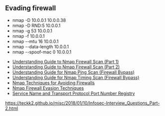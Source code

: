 ## Evading firewall
* nmap -D 10.0.0.1 10.0.0.38
* nmap -D RND:5 10.0.0.1
* nmap -g 53 10.0.0.1
* nmap -f 10.0.0.1
* nmap --mtu 16 10.0.0.1
* nmap --data-length 10.0.0.1
* nmap --spoof-mac 0 10.0.0.1


- [Understanding Guide to Nmap Firewall Scan (Part 1)](https://www.hackingarticles.in/understanding-guide-nmap-firewall-scan-part-1/)
- [Understanding Guide to Nmap Firewall Scan (Part 2)](https://www.hackingarticles.in/understanding-guide-nmap-firewall-scan-part-2/)
- [Understanding Guide for Nmap Ping Scan (Firewall Bypass)](https://www.hackingarticles.in/understanding-guide-nmap-ping-scan-firewall-bypass/)
- [Understanding Guide for Nmap Timing Scan (Firewall Bypass)](https://www.hackingarticles.in/understanding-guide-nmap-timing-scan-firewall-bypass/)
- [Nmap Techniques for Avoiding Firewalls ](https://pentestlab.blog/2012/04/02/nmap-techniques-for-avoiding-firewalls/)
- [Nmap Firewall Evasion Techniques](http://www.dimz-it.com/berkas/Nmap_Firewall_Evasion_Techniques.pdf)
- [Service Name and Transport Protocol Port Number Registry](https://www.iana.org/assignments/service-names-port-numbers/service-names-port-numbers.xhtml)

https://teckk2.github.io/misc/2018/01/10/Infosec-Interview_Questions_Part-2.html
